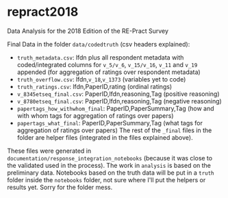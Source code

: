 # repract2018
Data Analysis for the 2018 Edition of the RE-Pract Survey

Final Data in the folder `data/codedtruth` (csv headers explained): 
- `truth_metadata.csv`: lfdn plus all respondent metadata with coded/integrated columns for `v_5/v_6`, `v_15/v_16`, `v_11` and `v_19` appended (for aggregation of ratings over respondent metadata)
- `truth_overflow.csv`: lfdn,`v_18`,`v_1373` (variables yet to code)
- `truth_ratings.csv`: lfdn,PaperID,rating (ordinal ratings)
- `v_8345etseq_final.csv`: PaperID,lfdn,reasoning,Tag (positive reasoning)
- `v_8780etseq_final.csv`: PaperID,lfdn,reasoning,Tag (negative reasoning)
- `papertags_how_withwhom_final`: PaperID,PaperSummary,Tag (how and with whom tags for aggregation of ratings over papers)
- `papertags_what_final`: PaperID,PaperSummary,Tag (what tags for aggregation of ratings over papers)
The rest of the `_final` files in the folder are helper files (integrated in the files explained above).

These files were generated in `documentation/response_integration_notebooks` (because it was close to the validated used in the process).
The work in `analysis` is based on the preliminary data. 
Notebooks based on the truth data will be put in a `truth` folder inside the `notebooks` folder, not sure where I'll put the helpers or results yet. 
Sorry for the folder mess.